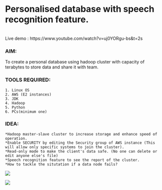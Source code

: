 # Personalised database with speech recognition feature.
<br>
Live demo : https://www.youtube.com/watch?v=uj0YORgu-bs&t=2s
<br>

### AIM: 
To create a personal database using hadoop cluster with capacity of terabytes to store data and share it with team.

### TOOLS REQUIRED:
	1. Linux OS
	2. AWS (E2 instances)
	3. JDK
	4. Hadoop
	5. Python
	6. PCs(minimum one)

### IDEA:
	*Hadoop master-slave cluster to increase storage and enhance speed of operation.
	*Enable SECURITY by editing the Security group of AWS instance (This will allow only specific systems to join the cluster).
	*Read-only mode to make the client's data safe. (No one can delete or edit anyone else's file)
	*Speech recognition feature to see the report of the cluster.
	*How to tackle the situtation if a data node fails?


![](images/summary_1.jpeg)

![](images/summary_2.jpeg)
